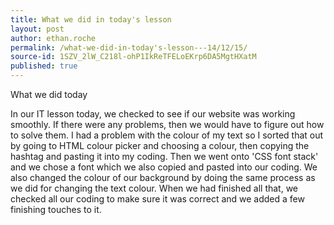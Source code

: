 ```yaml
---
title: What we did in today's lesson 
layout: post
author: ethan.roche
permalink: /what-we-did-in-today's-lesson---14/12/15/
source-id: 1SZV_2lW_C218l-ohP1IkReTFELoEKrp6DA5MgtHXatM
published: true
---
```

What we did today

In our IT lesson today, we checked to see if our website was working smoothly. If there were any problems, then we would have to figure out how to solve them. I had a problem with the colour of my text so I sorted that out by going to HTML colour picker and choosing a colour, then copying the hashtag and pasting it into my coding. Then we went onto 'CSS font stack' and we chose a font which we also copied and pasted into our coding. We also changed the colour of our background by doing the same process as we did for changing the text colour. When we had finished all that, we checked all our coding to make sure it was correct and we added a few finishing touches to it.


